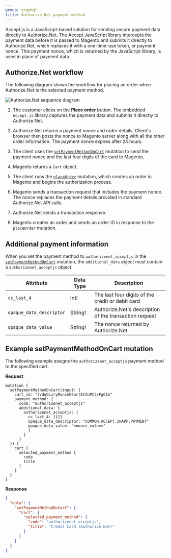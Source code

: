 ```yaml
---
group: graphql
title: Authorize.Net payment method
---
```


Accept.js is a JavaScript-based solution for sending secure payment data directly to Authorize.Net. The Accept JavaScript library intercepts the payment data before it is passed to Magento and submits it directly to Authorize.Net, which replaces it with a one-time-use token, or payment nonce. This payment nonce, which is returned by the JavaScript library, is used in place of payment data.

## Authorize.Net workflow

The following diagram shows the workflow for placing an order when Authorize.Net is the selected payment method.

![Authorize.Net sequence diagram]({{page.baseurl}}/graphql/images/authorize-net.svg)

1. The customer clicks on the **Place order** button. The embedded `Accept.js` library captures the payment data and submits it directly to Authorize.Net.

2. Authorize.Net returns a payment nonce and order details.
Client's browser then posts the nonce to Magento server along with all the other order information. The payment nonce expires after 24 hours.

3. The client uses the [`setPaymentMethodOnCart`]({{page.baseurl}}/graphql/reference/quote-payment-method.html) mutation to send the payment nonce and the last four digits of the card to Magento.

4. Magento returns a `Cart` object.

5. The client runs the [`placeOrder`]({{page.baseurl}}/graphql/reference/quote-place-order.html) mutation, which creates an order in Magento and begins the authorization process.

6. Magento sends a transaction request that includes the payment nonce. The nonce replaces the payment details provided in standard Authorize.Net API calls.

7. Authorize.Net sends a transaction response.

8. Magento creates an order and sends an order ID in response to the `placeOrder` mutation.

## Additional payment information

When you set the payment method to `authorizenet_acceptjs` in the [`setPaymentMethodOnCart`]({{page.baseurl}}/graphql/reference/quote-payment-method.html) mutation, the `additional_data` object must contain a `authorizenet_acceptjs` object.

Attribute |  Data Type | Description
--- | --- | ---
`cc_last_4` | Int! | The last four digits of the credit or debit card
`opaque_data_descriptor` | String! | Authorize.Net's description of the transaction request
`opaque_data_value` | String! | The nonce returned by Authorize.Net

## Example setPaymentMethodOnCart mutation

The following example assigns the `authorizenet_acceptjs` payment method to the specified cart.

**Request**

```text
mutation {
  setPaymentMethodOnCart(input: {
    cart_id: "lvdqOLzryManseE2artECZuPClxFgG1o"
    payment_method: {
      code: "authorizenet_acceptjs"
      additional_data: {
        authorizenet_acceptjs: {
          cc_last_4: 1111
          opaque_data_descriptor: "COMMON.ACCEPT.INAPP.PAYMENT"
          opaque_data_value: "<nonce_value>"
          }
        }
      }
  }) {
    cart {
      selected_payment_method {
        code
        title
      }
    }
  }
}
```

**Response**

```json
{
  "data": {
    "setPaymentMethodOnCart": {
      "cart": {
        "selected_payment_method": {
          "code": "authorizenet_acceptjs",
          "title": "Credit Card (Authorize.Net)"
        }
      }
    }
  }
}
```
